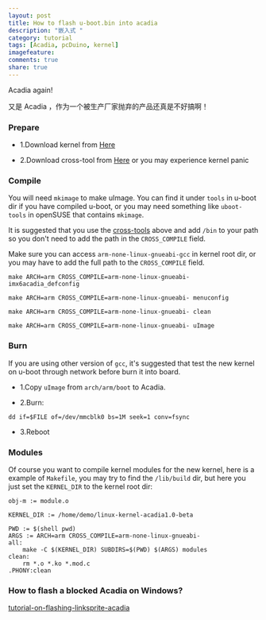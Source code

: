 ```yaml
---
layout: post
title: How to flash u-boot.bin into acadia
description: "嵌入式 "
category: tutorial
tags: [Acadia, pcDuino, kernel]
imagefeature:
comments: true
share: true
---
```

Acadia again!

又是 Acadia ，作为一个被生产厂家抛弃的产品还真是不好搞啊！
<!--more-->
### Prepare

* 1.Download kernel from [Here](https://github.com/linksprite/linux-kernel-acadia1.0-beta/)

* 2.Download cross-tool from [Here](https://github.com/embest-tech/fsl-linaro-toolchain/) or you may experience kernel panic

### Compile

You will need `mkimage` to make uImage. You can find it under `tools` in u-boot dir if you have compiled u-boot, 
or you may need something like `uboot-tools` in openSUSE that contains `mkimage`.

It is suggested that you use the [cross-tools](https://github.com/embest-tech/fsl-linaro-toolchain/) above and 
add `/bin` to your path so you don't need to add the path in the `CROSS_COMPILE` field.

Make sure you can access `arm-none-linux-gnueabi-gcc` in kernel root dir, 
or you may have to add the full path to the `CROSS_COMPILE` field.

```
make ARCH=arm CROSS_COMPILE=arm-none-linux-gnueabi- imx6acadia_defconfig

make ARCH=arm CROSS_COMPILE=arm-none-linux-gnueabi- menuconfig

make ARCH=arm CROSS_COMPILE=arm-none-linux-gnueabi- clean

make ARCH=arm CROSS_COMPILE=arm-none-linux-gnueabi- uImage
```

### Burn

If you are using other version of `gcc`, it's suggested that test the new kernel on u-boot through network before burn it into board.

* 1.Copy `uImage` from `arch/arm/boot` to Acadia.

* 2.Burn:

```
dd if=$FILE of=/dev/mmcblk0 bs=1M seek=1 conv=fsync
```

* 3.Reboot

### Modules

Of course you want to compile kernel modules for the new kernel, here is a example of `Makefile`,
you may try to find the `/lib/build` dir, but here you just set the `KERNEL_DIR` to the kernel root dir:


```
obj-m := module.o

KERNEL_DIR := /home/demo/linux-kernel-acadia1.0-beta

PWD := $(shell pwd)
ARGS := ARCH=arm CROSS_COMPILE=arm-none-linux-gnueabi-
all:
    make -C $(KERNEL_DIR) SUBDIRS=$(PWD) $(ARGS) modules
clean:
    rm *.o *.ko *.mod.c
.PHONY:clean
```


### How to flash a blocked Acadia on Windows?
[tutorial-on-flashing-linksprite-acadia](http://learn.linksprite.com/acadia/tutorial-on-flashing-linksprite-acadia/)
